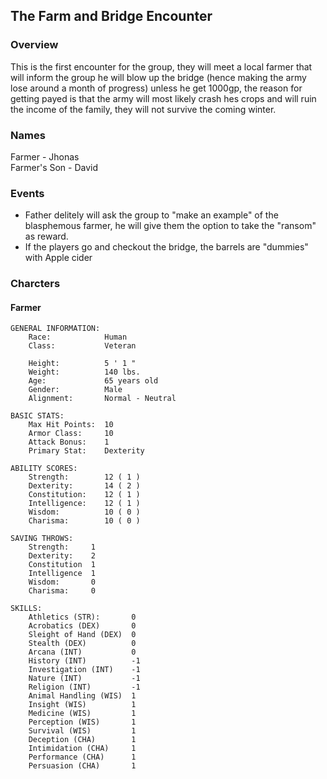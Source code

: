 ## The Farm and Bridge Encounter  

### Overview  
This is the first encounter for the group, they will meet a local farmer that will inform the group he will blow up the bridge (hence making the army lose around a month of progress) unless he get 1000gp, the reason for getting payed is that the army will most likely crash hes crops and will ruin the income of the family, they will not survive the coming winter.  

### Names  
Farmer - Jhonas  
Farmer's Son - David  


### Events    
* Father delitely will ask the group to "make an example" of the blasphemous farmer, he will give them the option to take the "ransom" as reward.  
* If the players go and checkout the bridge, the barrels are "dummies" with Apple cider  


### Charcters  

#### Farmer  
```
GENERAL INFORMATION:
    Race:            Human
    Class:           Veteran

    Height:          5 ' 1 "
    Weight:          140 lbs.
    Age:             65 years old
    Gender:          Male
    Alignment:       Normal - Neutral

BASIC STATS:
    Max Hit Points:  10
    Armor Class:     10
    Attack Bonus:    1
    Primary Stat:    Dexterity

ABILITY SCORES:
    Strength:        12 ( 1 )
    Dexterity:       14 ( 2 )
    Constitution:    12 ( 1 )
    Intelligence:    12 ( 1 )
    Wisdom:          10 ( 0 )
    Charisma:        10 ( 0 )

SAVING THROWS:
    Strength:     1
    Dexterity:    2
    Constitution  1
    Intelligence  1
    Wisdom:       0
    Charisma:     0

SKILLS:
    Athletics (STR):       0
    Acrobatics (DEX)       0
    Sleight of Hand (DEX)  0
    Stealth (DEX)          0
    Arcana (INT)           0
    History (INT)          -1
    Investigation (INT)    -1
    Nature (INT)           -1
    Religion (INT)         -1
    Animal Handling (WIS)  1
    Insight (WIS)          1
    Medicine (WIS)         1
    Perception (WIS)       1
    Survival (WIS)         1
    Deception (CHA)        1
    Intimidation (CHA)     1
    Performance (CHA)      1
    Persuasion (CHA)       1
```

